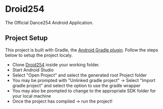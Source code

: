 # Droid254

The Official Dance254 Android Application.

## Project Setup

This project is built with Gradle, the [Android Gradle plugin](http://tools.android.com/tech-docs/new-build-system/user-guide). Follow the steps below to setup the project localy.

* Clone [Droid254](https://bitbucket.org/dance254/droid254) inside your working folder.
* Start Android Studio
* Select "Open Project" and select the generated root Project folder
* You may be prompted with "Unlinked gradle project" -> Select "Import gradle project" and select
the option to use the gradle wrapper
* You may also be prompted to change to the appropriate SDK folder for your local machine
* Once the project has compiled -> run the project!